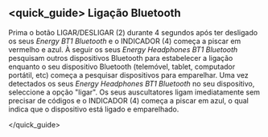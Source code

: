 ## <quick_guide> Ligação Bluetooth

Prima o botão LIGAR/DESLIGAR (2) durante 4 segundos após ter desligado os seus *Energy BT1 Bluetooth* e o INDICADOR (4) começa a piscar em vermelho e azul. À seguir os seus *Energy Headphones BT1 Bluetooth* pesquisam outros dispositivos Bluetooth para estabelecer a ligação enquanto o seu dispositivo Bluetooth (telemóvel, tablet, computador portátil, etc) começa a pesquisar dispositivos para emparelhar. Uma vez detectados os seus *Energy Headphones BT1 Bluetooth* no seu dispositivo, seleccione a opção "ligar". Os seus auscultatores ligam imediatamente sem precisar de códigos e o INDICADOR (4) começa a piscar em azul, o qual indica que o dispositivo está ligado e emparelhado.

</unique> </quick_guide>
